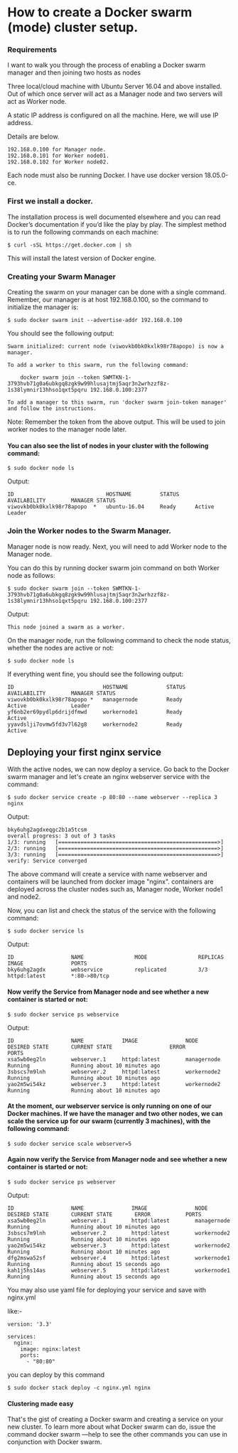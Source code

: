 
# How to create a Docker swarm (mode) cluster setup.

### Requirements
I want to walk you through the process of enabling a Docker swarm manager and then joining two hosts as nodes

Three local/cloud machine with Ubuntu Server 16.04 and above installed. Out of which once server will act as a Manager node and two servers will act as Worker node.

A static IP address is configured on all the machine. Here, we will use IP address.

Details are below.
```
192.168.0.100 for Manager node.
192.168.0.101 for Worker node01.
192.168.0.102 for Worker node02.
```
Each node must also be running Docker. I have use docker version 18.05.0-ce.


### First we install a docker.

The installation process is well documented elsewhere and you can read Docker’s documentation if you’d like the play by play. The simplest method is to run the following commands on each machine:
```
$ curl -sSL https://get.docker.com | sh
```
This will install the latest version of Docker engine.

### Creating your Swarm Manager
Creating the swarm on your manager can be done with a single command. Remember, our manager is at host 192.168.0.100, so the command to initialize the manager is:
```
$ sudo docker swarm init --advertise-addr 192.168.0.100
```

You should see the following output:
```
Swarm initialized: current node (viwovkb0bk0kxlk98r78apopo) is now a manager.

To add a worker to this swarm, run the following command:

    docker swarm join --token SWMTKN-1-3793hvb71g0a6ubkgq8zgk9w99hlusajtmj5aqr3n2wrhzzf8z-1s38lymnir13hhso1qxt5pqru 192.168.0.100:2377

To add a manager to this swarm, run 'docker swarm join-token manager' and follow the instructions.
```
Note: Remember the token from the above output. This will be used to join worker nodes to the manager node later.


#### You can also see the list of nodes in your cluster with the following command:
```
$ sudo docker node ls
```

Output:
```
ID                             HOSTNAME         STATUS     AVAILABILITY        MANAGER STATUS
viwovkb0bk0kxlk98r78apopo  *   ubuntu-16.04     Ready      Active              Leader
```

### Join the Worker nodes to the Swarm Manager.
Manager node is now ready. Next, you will need to add Worker node to the Manager node.

You can do this by running docker swarm join command on both Worker node as follows:
```
$ sudo docker swarm join --token SWMTKN-1-3793hvb71g0a6ubkgq8zgk9w99hlusajtmj5aqr3n2wrhzzf8z-1s38lymnir13hhso1qxt5pqru 192.168.0.100:2377
```
Output:
```
This node joined a swarm as a worker.
```

On the manager node, run the following command to check the node status, whether the nodes are active or not:
```
$ sudo docker node ls
```
If everything went fine, you should see the following output:
```
ID                            HOSTNAME            STATUS              AVAILABILITY        MANAGER STATUS
viwovkb0bk0kxlk98r78apopo *   managernode         Ready               Active              Leader
yf6nb2er69pydlp6drijdfmwd     workernode1         Ready               Active
yyavdslji7ovmw5fd3v7l62g8     workernode2         Ready               Active
```

## Deploying your first nginx service
With the active nodes, we can now deploy a service. Go back to the Docker swarm manager and let's create an nginx webserver service with the command:
```
$ sudo docker service create -p 80:80 --name webserver --replica 3 nginx
```
Output:
```
bky6uhg2agdxeqgc2b1a5tcsm
overall progress: 3 out of 3 tasks
1/3: running   [==================================================>]
2/3: running   [==================================================>]
3/3: running   [==================================================>]
verify: Service converged
```
The above command will create a service with name webserver and containers will be launched from docker image "nginx". containers are deployed across the cluster nodes such as, Manager node, Worker node1 and node2.

Now, you can list and check the status of the service with the following command:
```
$ sudo docker service ls
```
Output:
```
ID                  NAME                MODE                REPLICAS            IMAGE               PORTS
bky6uhg2agdx        webservice          replicated          3/3                 httpd:latest        *:80->80/tcp
```

#### Now verify the Service from Manager node and see whether a new container is started or not:
```
$ sudo docker service ps webservice
```
Output:
```
ID                  NAME            IMAGE               NODE                DESIRED STATE       CURRENT STATE                  ERROR           PORTS
xsa5wb0eg2ln        webserver.1     httpd:latest        managernode         Running             Running about 10 minutes ago                                       
3sbscs7m9lnh        webserver.2     httpd:latest        workernode2         Running             Running about 10 minutes ago                                      
yao2m5wi54kz        webserver.3     httpd:latest        workernode2         Running             Running about 10 minutes ago                                 
```
#### At the moment, our webserver service is only running on one of our Docker machines. If we have the manager and two other nodes, we can scale the service up for our swarm (currently 3 machines), with the following command:
```
$ sudo docker service scale webserver=5
```

#### Again now verify the Service from Manager node and see whether a new container is started or not:
```
$ sudo docker service ps webserver
```
Output:
```
ID                  NAME               IMAGE               NODE                DESIRED STATE       CURRENT STATE       ERROR           PORTS
xsa5wb0eg2ln        webserver.1        httpd:latest        managernode         Running             Running about 10 minutes ago                                       
3sbscs7m9lnh        webserver.2        httpd:latest        workernode2         Running             Running about 10 minutes ago                                      
yao2m5wi54kz        webserver.3        httpd:latest        workernode2         Running             Running about 10 minutes ago                                 
dfg2mswa52sf        webserver.4        httpd:latest        workernode1         Running             Running about 15 seconds ago                                 
kah1j5hs14as        webserver.5        httpd:latest        workernode1         Running             Running about 15 seconds ago                                 
```

You may also use yaml file for deploying your service and save with nginx.yml

like:-
```
version: '3.3'

services:
  nginx:
    image: nginx:latest
    ports:
      - "80:80"
```

you can deploy by this command
```
$ sudo docker stack deploy -c nginx.yml nginx
```

#### Clustering made easy
That's the gist of creating a Docker swarm and creating a service on your new cluster. To learn more about what Docker swarm can do, issue the command docker swarm —help to see the other commands you can use in conjunction with Docker swarm.

